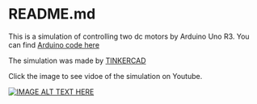 # README.md

This is a simulation of controlling two dc motors by Arduino Uno R3. You can find [Arduino code here](https://github.com/Eng-Abdulrazaq/P2_Two_DC_Motors/blob/master/two_dc_motors1.ino)

The simulation was made by [TINKERCAD](https://www.tinkercad.com/)

Click the image to see vidoe of the simulation on Youtube.

[![IMAGE ALT TEXT HERE](https://img.youtube.com/vi/4ljnLmmhBnE/0.jpg)](https://youtu.be/4ljnLmmhBnE)
